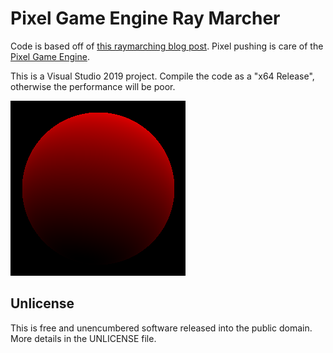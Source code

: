 # Pixel Game Engine Ray Marcher

Code is based off of [this raymarching blog post](https://ch-st.de/its-ray-marching-march/). Pixel pushing is care of the [Pixel Game Engine](https://github.com/OneLoneCoder/olcPixelGameEngine).

This is a Visual Studio 2019 project. Compile the code as a "x64 Release", otherwise the performance will be poor.

![Animated Gif of Ray-Marched Sphere](https://github.com/stungeye/Pixel-Game-Engine-Ray-Marcher/raw/master/ray_marched_sphere.gif)

## Unlicense

This is free and unencumbered software released into the public domain. More details in the UNLICENSE file.
